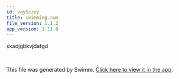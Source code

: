 ```yaml
---
id: vqy5ozuy
title: swimming.swm
file_version: 1.1.2
app_version: 1.11.8
---
```


skadjgbkvjdafgd

<br/>

This file was generated by Swimm. [Click here to view it in the app](https://app.swimm.io/repos/Z2l0aHViJTNBJTNBVGV4dC1BbmFseXplciUzQSUzQW1pa2l5YXNhbGVoZWdu/docs/vqy5ozuy).
